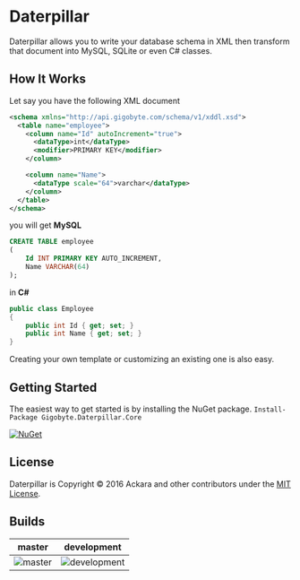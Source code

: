 # Daterpillar

Daterpillar allows you to write your database schema in XML then transform that document into MySQL, SQLite or even C# classes.

## How It Works

Let say you have the following XML document

```xml
<schema xmlns="http://api.gigobyte.com/schema/v1/xddl.xsd">
  <table name="employee">
    <column name="Id" autoIncrement="true">
      <dataType>int</dataType>
      <modifier>PRIMARY KEY</modifier>
    </column>

    <column name="Name">
      <dataType scale="64">varchar</dataType>
    </column>
  </table>
</schema>
```

you will get **MySQL** 

```sql
CREATE TABLE employee
(
	Id INT PRIMARY KEY AUTO_INCREMENT,
	Name VARCHAR(64)
);
```

in **C#**

```csharp
public class Employee
{
	public int Id { get; set; }
	public int Name { get; set; }
}
```

Creating your own template or customizing an existing one is also easy.

## Getting Started

The easiest way to get started is by installing the NuGet package. `` Install-Package Gigobyte.Daterpillar.Core ``

[![NuGet](https://img.shields.io/nuget/v/Gigobyte.Daterpillar.Core.svg?maxAge=2592000?style=flat-square)](https://www.nuget.org/packages/Gigobyte.Daterpillar.Core)

## License

Daterpillar is Copyright © 2016 Ackara and other contributors under the [MIT License](https://github.com/Ackara/Daterpillar/blob/master/LICENSE).

## Builds

|**master**|**development**|
|------|-----------|
|![master](https://gigobyte.visualstudio.com/_apis/public/build/definitions/3c8aa1f9-90bb-4c8d-8f21-aef356db450e/20/badge)|![development](https://gigobyte.visualstudio.com/_apis/public/build/definitions/3c8aa1f9-90bb-4c8d-8f21-aef356db450e/19/badge)|


